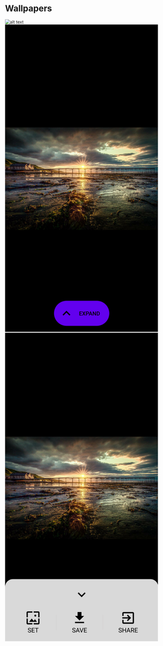 # Wallpapers
![alt text](https://raw.githubusercontent.com/kshitij-99/Wallpapers/master/1st.png=100x100) 
![alt text](https://raw.githubusercontent.com/kshitij-99/Wallpapers/master/3rd.png)
![alt text](https://raw.githubusercontent.com/kshitij-99/Wallpapers/master/2nd.png)
